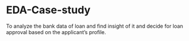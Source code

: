 # EDA-Case-study
To analyze the bank data of loan and find insight of it and decide for loan approval based on the applicant’s profile.
